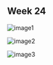 
## Week 24

![image1](https://lh3.googleusercontent.com/U0y7v6BoOHh5h4zz2822oRe5_9hsLa66_DakaE0dX8A=w941-h598-no)

![image2](https://lh3.googleusercontent.com/6wc9-T_MCvltsLN4n6D1yNmBwLwjTH2CeLlyEMqw7vY=w1045-h599-no)

![image3](https://lh3.googleusercontent.com/zzlVq2_771yPKpXTdG8Zc6wuWdPVKNnWtm5WPHNjL68=w1076-h714-no)
